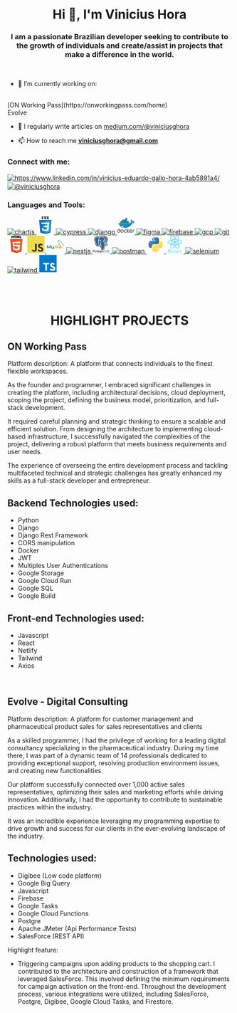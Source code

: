<h1 align="center">Hi 👋, I'm Vinicius Hora</h1>
<h3 align="center">I am a passionate Brazilian developer seeking to contribute to the growth of individuals and create/assist in projects that make a difference in the world.</h3>


<br/>


- 🔭 I’m currently working on:
<br />
[ON Working Pass](https://onworkingpass.com/home)
<br />
Evolve
<br />

- 📝 I regularly write articles on [medium.com/@viniciusghora](https://medium.com/@viniciusghora)

- 📫 How to reach me **viniciusghora@gmail.com**

<h3 align="left">Connect with me:</h3>
<p align="left">
<a href="https://linkedin.com/in/https://www.linkedin.com/in/vinicius-eduardo-gallo-hora-4ab5891a4/" target="blank"><img align="center" src="https://raw.githubusercontent.com/rahuldkjain/github-profile-readme-generator/master/src/images/icons/Social/linked-in-alt.svg" alt="https://www.linkedin.com/in/vinicius-eduardo-gallo-hora-4ab5891a4/" height="30" width="40" /></a>
<a href="https://medium.com/@viniciusghora" target="blank"><img align="center" src="https://raw.githubusercontent.com/rahuldkjain/github-profile-readme-generator/master/src/images/icons/Social/medium.svg" alt="@viniciusghora" height="30" width="40" /></a>
</p>

<h3 align="left">Languages and Tools:</h3>
<p align="left"> <a href="https://www.chartjs.org" target="_blank" rel="noreferrer"> <img src="https://www.chartjs.org/media/logo-title.svg" alt="chartjs" width="40" height="40"/> </a> <a href="https://www.w3schools.com/css/" target="_blank" rel="noreferrer"> <img src="https://raw.githubusercontent.com/devicons/devicon/master/icons/css3/css3-original-wordmark.svg" alt="css3" width="40" height="40"/> </a> <a href="https://www.cypress.io" target="_blank" rel="noreferrer"> <img src="https://raw.githubusercontent.com/simple-icons/simple-icons/6e46ec1fc23b60c8fd0d2f2ff46db82e16dbd75f/icons/cypress.svg" alt="cypress" width="40" height="40"/> </a> <a href="https://www.djangoproject.com/" target="_blank" rel="noreferrer"> <img src="https://cdn.worldvectorlogo.com/logos/django.svg" alt="django" width="40" height="40"/> </a> <a href="https://www.docker.com/" target="_blank" rel="noreferrer"> <img src="https://raw.githubusercontent.com/devicons/devicon/master/icons/docker/docker-original-wordmark.svg" alt="docker" width="40" height="40"/> </a> <a href="https://www.figma.com/" target="_blank" rel="noreferrer"> <img src="https://www.vectorlogo.zone/logos/figma/figma-icon.svg" alt="figma" width="40" height="40"/> </a> <a href="https://firebase.google.com/" target="_blank" rel="noreferrer"> <img src="https://www.vectorlogo.zone/logos/firebase/firebase-icon.svg" alt="firebase" width="40" height="40"/> </a> <a href="https://cloud.google.com" target="_blank" rel="noreferrer"> <img src="https://www.vectorlogo.zone/logos/google_cloud/google_cloud-icon.svg" alt="gcp" width="40" height="40"/> </a> <a href="https://git-scm.com/" target="_blank" rel="noreferrer"> <img src="https://www.vectorlogo.zone/logos/git-scm/git-scm-icon.svg" alt="git" width="40" height="40"/> </a> <a href="https://www.w3.org/html/" target="_blank" rel="noreferrer"> <img src="https://raw.githubusercontent.com/devicons/devicon/master/icons/html5/html5-original-wordmark.svg" alt="html5" width="40" height="40"/> </a> <a href="https://developer.mozilla.org/en-US/docs/Web/JavaScript" target="_blank" rel="noreferrer"> <img src="https://raw.githubusercontent.com/devicons/devicon/master/icons/javascript/javascript-original.svg" alt="javascript" width="40" height="40"/> </a> <a href="https://www.mysql.com/" target="_blank" rel="noreferrer"> <img src="https://raw.githubusercontent.com/devicons/devicon/master/icons/mysql/mysql-original-wordmark.svg" alt="mysql" width="40" height="40"/> </a> <a href="https://nextjs.org/" target="_blank" rel="noreferrer"> <img src="https://cdn.worldvectorlogo.com/logos/nextjs-2.svg" alt="nextjs" width="40" height="40"/> </a> <a href="https://www.postgresql.org" target="_blank" rel="noreferrer"> <img src="https://raw.githubusercontent.com/devicons/devicon/master/icons/postgresql/postgresql-original-wordmark.svg" alt="postgresql" width="40" height="40"/> </a> <a href="https://postman.com" target="_blank" rel="noreferrer"> <img src="https://www.vectorlogo.zone/logos/getpostman/getpostman-icon.svg" alt="postman" width="40" height="40"/> </a> <a href="https://www.python.org" target="_blank" rel="noreferrer"> <img src="https://raw.githubusercontent.com/devicons/devicon/master/icons/python/python-original.svg" alt="python" width="40" height="40"/> </a> <a href="https://reactjs.org/" target="_blank" rel="noreferrer"> <img src="https://raw.githubusercontent.com/devicons/devicon/master/icons/react/react-original-wordmark.svg" alt="react" width="40" height="40"/> </a> <a href="https://www.selenium.dev" target="_blank" rel="noreferrer"> <img src="https://raw.githubusercontent.com/detain/svg-logos/780f25886640cef088af994181646db2f6b1a3f8/svg/selenium-logo.svg" alt="selenium" width="40" height="40"/> </a> <a href="https://tailwindcss.com/" target="_blank" rel="noreferrer"> <img src="https://www.vectorlogo.zone/logos/tailwindcss/tailwindcss-icon.svg" alt="tailwind" width="40" height="40"/> </a> <a href="https://www.typescriptlang.org/" target="_blank" rel="noreferrer"> <img src="https://raw.githubusercontent.com/devicons/devicon/master/icons/typescript/typescript-original.svg" alt="typescript" width="40" height="40"/> </a> </p>
<br/>
<br/>
<h1 align="center">HIGHLIGHT PROJECTS</h1>

## ON Working Pass

Platform description: A platform that connects individuals to the finest flexible workspaces.

As the founder and programmer, I embraced significant challenges in creating the platform, including architectural decisions, cloud deployment, scoping the project, defining the business model, prioritization, and full-stack development. 

It required careful planning and strategic thinking to ensure a scalable and efficient solution. From designing the architecture to implementing cloud-based infrastructure, I successfully navigated the complexities of the project, delivering a robust platform that meets business requirements and user needs. 

The experience of overseeing the entire development process and tackling multifaceted technical and strategic challenges has greatly enhanced my skills as a full-stack developer and entrepreneur.

## Backend Technologies used:
- Python
- Django
- Django Rest Framework
- CORS manipulation
- Docker
- JWT
- Multiples User Authentications
- Google Storage
- Google Cloud Run
- Google SQL
- Google Build

## Front-end Technologies used:
- Javascript
- React
- Netlify
- Tailwind
- Axios


<br />

## Evolve - Digital Consulting
Platform description: A platform for customer management and pharmaceutical product sales for sales representatives and clients

As a skilled programmer, I had the privilege of working for a leading digital consultancy specializing in the pharmaceutical industry. During my time there, I was part of a dynamic team of 14 professionals dedicated to providing exceptional support, resolving production environment issues, and creating new functionalities. 

Our platform successfully connected over 1,000 active sales representatives, optimizing their sales and marketing efforts while driving innovation. Additionally, I had the opportunity to contribute to sustainable practices within the industry. 

It was an incredible experience leveraging my programming expertise to drive growth and success for our clients in the ever-evolving landscape of the industry.

## Technologies used:
- Digibee (Low code platform)
- Google Big Query
- Javascript
- Firebase
- Google Tasks
- Google Cloud Functions
- Postgre 
- Apache JMeter (Api Performance Tests)
- SalesForce (REST API)

Highlight feature:

- Triggering campaigns upon adding products to the shopping cart. I contributed to the architecture and construction of a framework that leveraged SalesForce. This involved defining the minimum requirements for campaign activation on the front-end. Throughout the development process, various integrations were utilized, including SalesForce, Postgre, Digibee, Google Cloud Tasks, and Firestore.
